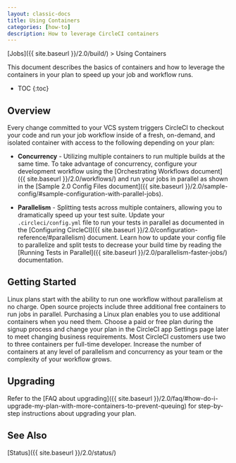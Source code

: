 ```yaml
---
layout: classic-docs
title: Using Containers
categories: [how-to]
description: How to leverage CircleCI containers
---
```


[Jobs]({{ site.baseurl }}/2.0/build/) > Using Containers

This document describes the basics of containers and how to leverage the containers in your plan to speed up your job and workflow runs. 

* TOC
{:toc}

## Overview

Every change committed to your VCS system triggers CircleCI to checkout your code and run your job workflow inside of a fresh, on-demand, and isolated container with access to the following depending on your plan: 

- **Concurrency** - Utilizing multiple containers to run multiple builds at the same time. To take advantage of concurrency, configure your development workflow using the [Orchestrating Workflows document]({{ site.baseurl }}/2.0/workflows/)
and run your jobs in parallel as shown in the [Sample 2.0 Config Files document]({{ site.baseurl }}/2.0/sample-config/#sample-configuration-with-parallel-jobs).

- **Parallelism** - Splitting tests across multiple containers, allowing you to dramatically speed up your test suite. Update your `.circleci/config.yml` file to run your tests in parallel as documented in the [Configuring CircleCI]({{ site.baseurl }}/2.0/configuration-reference/#parallelism) document. Learn how to update your config file to parallelize and split tests to decrease your build time by reading the [Running Tests in Parallel]({{ site.baseurl }}/2.0/parallelism-faster-jobs/) documentation.

## Getting Started

Linux plans start with the ability to run one workflow without parallelism at no charge. Open source projects include three additional free containers to run jobs in parallel. Purchasing a Linux plan enables you to use additional containers when you need them. Choose a paid or free plan during the signup process and change your plan in the CircleCI app Settings page later to meet changing business requirements. Most CircleCI customers use two to three containers per full-time developer. Increase the number of containers at any level of parallelism and concurrency as your team or the complexity of your workflow grows.

## Upgrading

Refer to the [FAQ about upgrading]({{ site.baseurl }}/2.0/faq/#how-do-i-upgrade-my-plan-with-more-containers-to-prevent-queuing) for step-by-step instructions about upgrading your plan.

## See Also

[Status]({{ site.baseurl }}/2.0/status/)

